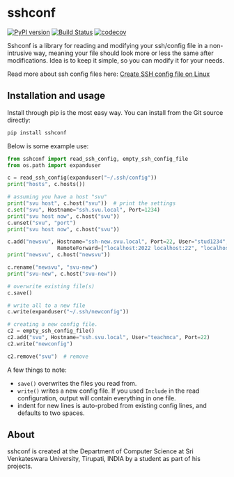 
sshconf
===========

[![PyPI version](https://badge.fury.io/py/sshconf.svg)](https://pypi.org/project/sshconf/)
[![Build Status](https://github.com/sorend/sshconf/actions/workflows/build.yaml/badge.svg)](https://github.com/sorend/sshconf/actions/workflows/build.yaml)
[![codecov](https://codecov.io/gh/sorend/sshconf/branch/master/graph/badge.svg)](https://codecov.io/gh/sorend/sshconf)


Sshconf is a library for reading and modifying your ssh/config file in a non-intrusive way, meaning
your file should look more or less the same after modifications. Idea is to keep it simple,
so you can modify it for your needs.

Read more about ssh config files here: [Create SSH config file on Linux](https://www.cyberciti.biz/faq/create-ssh-config-file-on-linux-unix/)


Installation and usage
---------------------------

Install through pip is the most easy way. You can install from the Git source directly:

```bash
pip install sshconf
```

Below is some example use:

```python
from sshconf import read_ssh_config, empty_ssh_config_file
from os.path import expanduser

c = read_ssh_config(expanduser("~/.ssh/config"))
print("hosts", c.hosts())

# assuming you have a host "svu"
print("svu host", c.host("svu"))  # print the settings
c.set("svu", Hostname="ssh.svu.local", Port=1234)
print("svu host now", c.host("svu"))
c.unset("svu", "port")
print("svu host now", c.host("svu"))

c.add("newsvu", Hostname="ssh-new.svu.local", Port=22, User="stud1234",
                RemoteForward=["localhost:2022 localhost:22", "localhost:2025 localhost:25"])
print("newsvu", c.host("newsvu"))

c.rename("newsvu", "svu-new")
print("svu-new", c.host("svu-new"))

# overwrite existing file(s)
c.save()

# write all to a new file
c.write(expanduser("~/.ssh/newconfig"))

# creating a new config file.
c2 = empty_ssh_config_file()
c2.add("svu", Hostname="ssh.svu.local", User="teachmca", Port=22)
c2.write("newconfig")

c2.remove("svu")  # remove
```

A few things to note:
- `save()` overwrites the files you read from.
- `write()` writes a new config file. If you used `Include` in the read configuration, output will contain everything in one file.
- indent for new lines is auto-probed from existing config lines, and defaults to two spaces.


About
-----

sshconf is created at the Department of Computer Science at Sri Venkateswara University, Tirupati, INDIA by a student as part of his projects.
